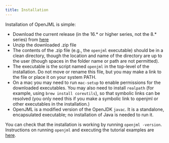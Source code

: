```yaml
---
title: Installation
---
```


Installation of OpenJML is simple:

* Download the current release (in the 16.* or higher series, not the 8.* series) from [here](https://github.com/OpenJML/OpenJML/releases/latest)
* Unzip the downloaded .zip file
* The contents of the .zip file (e.g., the `openjml` executable) should be in
a clean directory, though the location and name of the directory are up to the user (though spaces in the folder name or path are not permitted).
* The executable is the script named `openjml` in the top-level of the 
installation. Do not move or rename this file, but you may make a link to the
file or place it on your system PATH.
* On a mac you may need to run `mac-setup` to enable permissions for the downloaded executables. You may also need to install `realpath` (for example, using `brew install coreutils`), so that symbolic links can be resolved (you only need this if you make a symbolic link to openjml or other executables in the installation.)
* OpenJML is a modified version of the OpenJDK `javac`. It is a standalone, 
encapsulated executable; no installation of Java is needed to run it.

You can check that the installation is working by running `openjml -version`.
Instructions on running `openjml` and executing the tutorial examples are
[here](Execution).
